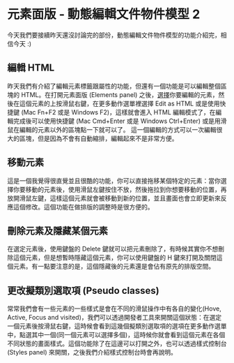 # 元素面版 - 動態編輯文件物件模型 2
今天我們要接續昨天還沒討論完的部份，動態編輯文件物件模型的功能介紹完，相信今天 :)

## 編輯 HTML
昨天我們有介紹了編輯元素標籤跟屬性的功能，但還有一個功能是可以編輯整個區塊的 HTML。在打開元素面版 (Elements panel) 之後，[選擇](https://github.com/konekoya/talks/blob/master/intro-to-chrome-devtools-triathlon/day-7.md#%E5%B0%8B%E6%89%BE%E5%85%83%E7%B4%A0)你要編輯的元素，然後在這個元素的上按滑鼠右鍵，在更多動作選單裡選擇 Edit as HTML 或是使用快捷鍵 (Mac Fn+F2 或是 Windows F2)，這樣就會進入 HTML 編輯模式了，在編輯完成後可以使用快捷鍵 (Mac Cmd+Enter 或是 Windows Ctrl+Enter) 或是用滑鼠在編輯的元素以外的區塊點一下就可以了。
這一個編輯的方式可以一次編輯很大的區塊，但是因為不會有自動縮排，編輯起來不是非常方便。

## 移動元素
這是一個我覺得很直覺並且很酷的功能，你可以直接拖移某個特定的元素：當你選擇你要移動的元素後，使用滑鼠左鍵按住不放，然後拖拉到你想要移動的位置，再放開滑鼠左鍵，這樣這個元素就會被移動到新的位置，並且畫面也會立即更新來反應這個修改。這個功能在做排版的調整時是很方便的。

## 刪除元素及隱藏某個元素
在選定元素後，使用鍵盤的 Delete 鍵就可以把元素刪除了，有時候其實你不想刪除這個元素，但是想暫時隱藏這個元素，你可以使用鍵盤的 H 鍵來打開及關閉這個元素。有一點要注意的是，這個隱藏後的元素還是會佔有原先的排版空間。

## 更改擬類別選取項 (Pseudo classes)
常常我們會有一些元素的一些樣式是會在不同的滑鼠操作中有各自的變化(Hove, Active, Focus and visited)，我們可以透過開發者工具來開關這個狀態：在選定一個元素後按滑鼠右鍵，這時候會看到這幾個擬類別選取項的選項在更多動作選單中，點選其中一個(同一個元素可以選擇多個)，這時候你就會看到這個元素在各個不同狀態的畫面樣式。這個功能除了在這邊可以打開之外，也可以透過樣式控制台 (Styles panel) 來開關，之後我們介紹樣式控制台時會再說明。
